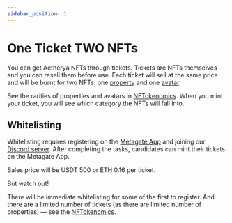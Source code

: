 ```yaml
---
sidebar_position: 1
---
```


# One Ticket TWO NFTs

You can get Aetherya NFTs through tickets. Tickets are NFTs themselves and you can resell them before use. Each ticket will sell at the same price and will be burnt for two NFTs: one [property](/docs/NFTs/property) and one [avatar](/docs/NFTs/avatar).

See the rarities of properties and avatars in [NFTokenomics](/docs/NFTs/nftokenomics). When you mint your ticket, you will see which category the NFTs will fall into.

## Whitelisting

Whitelisting requires registering on the [Metagate App](https://app.metagate.world/) and joining our [Discord server](https://discord.gg/metagate). After completing the tasks, candidates can mint their tickets on the Metagate App.

Sales price will be USDT 500 or ETH 0.16 per ticket.

But watch out!

There will be immediate whitelisting for some of the first to register. And there are a limited number of tickets (as there are limited number of properties) — see the [NFTokenomics](/docs/NFTs/nftokenomics).
